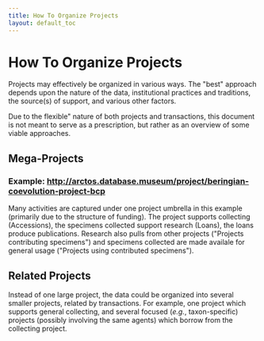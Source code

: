 ```yaml
---
title: How To Organize Projects
layout: default_toc
---
```


# How To Organize Projects

Projects may effectively be organized in various ways. The "best" approach depends upon the nature of the data,
institutional practices and traditions, the source(s) of support, and various other factors.

Due to the flexible" nature of both projects and transactions, this document is not meant to
serve as a prescription, but rather as an overview of some viable approaches. 

## Mega-Projects


### Example: http://arctos.database.museum/project/beringian-coevolution-project-bcp

Many activities are captured under one project umbrella in this example (primarily due to the structure
of funding). The project supports collecting (Accessions), the specimens collected support research (Loans),
the loans produce publications. Research also pulls from other projects ("Projects contributing specimens") and
specimens collected are made availale for general usage ("Projects using contributed specimens").

## Related Projects

Instead of one large project, the data could be organized into several smaller projects, related by transactions.
For example, one project which supports general collecting,
and several focused (_e.g._, taxon-specific) projects (possibly involving the same agents) which borrow from the 
collecting project.
